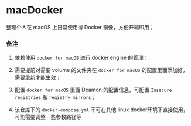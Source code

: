 # macDocker

整理个人在 macOS 上日常使用得 Docker 镜像，方便开箱即用；

### 备注

1. 依赖使用 `docker for macOS` 进行 docker engine 的管理；

2. 需要提前对需要 volume 的文件夹在 `docker for macOS` 的配置里面添加好，需要重新才能生效；

3. 配置 `docker for macOS` 里面 Deamon 的配置信息，可配置 `Insecure registries` 和 `registry mirrors`；

4. 该仓库下的 `docker-compose.yml` 不可在其他 linux docker环境下直接使用，可能需要调整一些参数路径等


